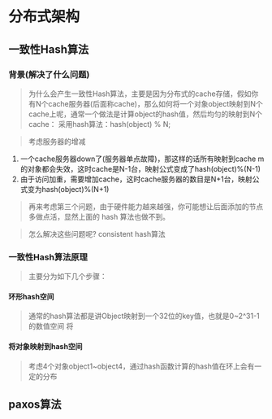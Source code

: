 # 分布式架构
## 一致性Hash算法
### 背景(解决了什么问题)
> 为什么会产生一致性Hash算法，主要是因为分布式的cache存储，假如你有N个cache服务器(后面称cache)，那么如何将一个对象object映射到N个cache上呢，通常一个做法是计算object的hash值，然后均匀的映射到N个cache：
    采用hash算法：hash(object) % N;

> 考虑服务器的增减
1. 一个cache服务器down了(服务器单点故障)，那这样的话所有映射到cache m的对象都会失效，这时cache是N-1台，映射公式变成了hash(object)%(N-1)
2. 由于访问加重，需要增加cache，这时cache服务器的数目是N+1台，映射公式变为hash(object)%(N+1)

> 再来考虑第三个问题，由于硬件能力越来越强，你可能想让后面添加的节点多做点活，显然上面的 hash 算法也做不到。

> 怎么解决这些问题呢? consistent hash算法


### 一致性Hash算法原理
> 主要分为如下几个步骤：
#### 环形hash空间
> 通常的hash算法都是讲Object映射到一个32位的key值，也就是0~2^31-1的数值空间
> 将

#### 将对象映射到hash空间
> 考虑4个对象object1~object4，通过hash函数计算的hash值在环上会有一定的分布

## paxos算法